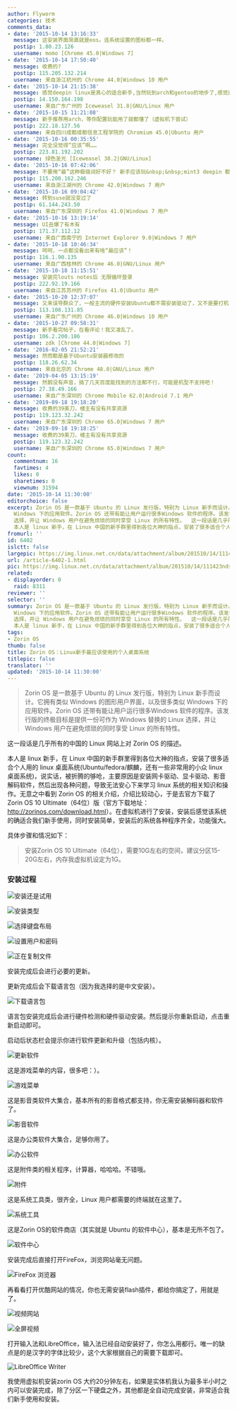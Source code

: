 ```yaml
---
author: Flyworm
categories: 技术
comments_data:
- date: '2015-10-14 13:16:33'
  message: 这安装界面简直就是eos。连系统设置的图标都一样。
  postip: 1.80.23.126
  username: momo [Chrome 45.0|Windows 7]
- date: '2015-10-14 17:50:40'
  message: 收费的?
  postip: 115.205.132.214
  username: 来自浙江杭州的 Chrome 44.0|Windows 10 用户
- date: '2015-10-14 21:15:38'
  message: 感觉deepin linux是真心的适合新手,当然玩到arch和gentoo的地步了,感觉还是LFS比较好
  postip: 14.150.164.198
  username: 来自广东广州的 Iceweasel 31.8|GNU/Linux 用户
- date: '2015-10-15 11:21:08'
  message: 新手推荐用arch，等你配置玩能用了就都懂了（虚拟机下尝试）
  postip: 222.18.127.56
  username: 来自四川成都成都信息工程学院的 Chromium 45.0|Ubuntu 用户
- date: '2015-10-16 00:35:55'
  message: 完全没觉得“应该”啊……
  postip: 223.81.192.202
  username: 绿色圣光 [Iceweasel 38.2|GNU/Linux]
- date: '2015-10-16 07:42:06'
  message: 不要用“最”这种极端词好不好？ 新手应该玩&nbsp;&nbsp;mint3 deepin 都比这个好
  postip: 115.208.162.246
  username: 来自浙江湖州的 Chrome 42.0|Windows 7 用户
- date: '2015-10-16 09:04:42'
  message: 转到suse就没变过了
  postip: 61.144.243.50
  username: 来自广东深圳的 Firefox 41.0|Windows 7 用户
- date: '2015-10-16 13:19:14'
  message: UI丑爆了有木有
  postip: 171.37.112.12
  username: 来自广西南宁的 Internet Explorer 9.0|Windows 7 用户
- date: '2015-10-18 10:46:34'
  message: 呵呵，一点都没看出来有啥“最应该”！
  postip: 116.1.90.135
  username: 来自广西桂林的 Chrome 46.0|GNU/Linux 用户
- date: '2015-10-18 11:15:51'
  message: 安装完louts notes后 无限循环登录
  postip: 222.92.19.166
  username: 来自江苏苏州的 Firefox 41.0|Ubuntu 用户
- date: '2015-10-20 12:37:07'
  message: 又来误导群众了，一般主流的硬件安装Ubuntu都不需安装驱动了，又不是要打机
  postip: 113.108.131.85
  username: 来自广东广州的 Chrome 46.0|Windows 10 用户
- date: '2015-10-27 09:58:31'
  message: 新手看完帖子，在看评论！我又凌乱了。
  postip: 106.2.200.186
  username: zdk [Chrome 44.0|Windows 7]
- date: '2016-02-05 21:52:21'
  message: 然而都是基于Ubuntu安装器修改的
  postip: 118.26.62.34
  username: 来自北京的 Chrome 48.0|GNU/Linux 用户
- date: '2019-04-05 13:15:19'
  message: 然鹅没有声音，搞了几天百度能找到的方法都不行，可能是机型不支持吧！
  postip: 27.38.49.166
  username: 来自广东深圳的 Chrome Mobile 62.0|Android 7.1 用户
- date: '2019-09-18 19:18:20'
  message: 收费的39美刀，楼主有没有共享资源
  postip: 119.123.32.242
  username: 来自广东深圳的 Chrome 65.0|Windows 7 用户
- date: '2019-09-18 19:18:25'
  message: 收费的39美刀，楼主有没有共享资源
  postip: 119.123.32.242
  username: 来自广东深圳的 Chrome 65.0|Windows 7 用户
count:
  commentnum: 16
  favtimes: 4
  likes: 0
  sharetimes: 0
  viewnum: 31594
date: '2015-10-14 11:30:00'
editorchoice: false
excerpt: Zorin OS 是一款基于 Ubuntu 的 Linux 发行版，特别为 Linux 新手而设计。它拥有类似 Windows 的图形用户界面，以及很多类似
  Windows 下的应用软件。Zorin OS 还带有能让用户运行很多Windows 软件的程序。该发行版的终极目标是提供一份可作为 Windows 替换的 Linux
  选择，并让 Windows 用户在避免烦琐的同时享受 Linux 的所有特性。  这一段话是几乎所有的中国的 Linux 网站上对 Zorin OS 的描述。
  本人是 linux 新手，在 Linux 中国的新手群里得到各位大神的指点，安装了很多适合个人用的 linux 桌面系统(Ubuntu/fedora/麒麟，还有一些非
fromurl: ''
id: 6402
islctt: false
largepic: https://img.linux.net.cn/data/attachment/album/201510/14/111423ndst1x8v2jdtypb3.png
url: /article-6402-1.html
pic: https://img.linux.net.cn/data/attachment/album/201510/14/111423ndst1x8v2jdtypb3.png.thumb.jpg
related:
- displayorder: 0
  raid: 8311
reviewer: ''
selector: ''
summary: Zorin OS 是一款基于 Ubuntu 的 Linux 发行版，特别为 Linux 新手而设计。它拥有类似 Windows 的图形用户界面，以及很多类似
  Windows 下的应用软件。Zorin OS 还带有能让用户运行很多Windows 软件的程序。该发行版的终极目标是提供一份可作为 Windows 替换的 Linux
  选择，并让 Windows 用户在避免烦琐的同时享受 Linux 的所有特性。  这一段话是几乎所有的中国的 Linux 网站上对 Zorin OS 的描述。
  本人是 linux 新手，在 Linux 中国的新手群里得到各位大神的指点，安装了很多适合个人用的 linux 桌面系统(Ubuntu/fedora/麒麟，还有一些非
tags:
- Zorin OS
thumb: false
title: Zorin OS：Linux新手最应该使用的个人桌面系统
titlepic: false
translator: ''
updated: '2015-10-14 11:30:00'
---
```



> 
> Zorin OS 是一款基于 Ubuntu 的 Linux 发行版，特别为 Linux 新手而设计。它拥有类似 Windows 的图形用户界面，以及很多类似 Windows 下的应用软件。Zorin OS 还带有能让用户运行很多Windows 软件的程序。该发行版的终极目标是提供一份可作为 Windows 替换的 Linux 选择，并让 Windows 用户在避免烦琐的同时享受 Linux 的所有特性。
> 
> 
> 


这一段话是几乎所有的中国的 Linux 网站上对 Zorin OS 的描述。


本人是 linux 新手，在 Linux 中国的新手群里得到各位大神的指点，安装了很多适合个人用的 linux 桌面系统(Ubuntu/fedora/麒麟，还有一些非常用的小众 linux 桌面系统)，说实话，被折腾的够呛，主要原因是安装网卡驱动、显卡驱动、影音解码软件，然后出现各种问题，导致无法安心下来学习 linux 系统的相关知识和操作。无意之中看到 Zorin OS 的相关介绍，介绍比较动心，于是去官方下载了 Zorin OS 10 Ultimate（64位）版（官方下载地址：<http://zorinos.com/download.html>）。在虚拟机进行了安装，安装后感觉该系统的确适合我们新手使用，同时安装简单，安装后的系统各种程序齐全，功能强大。


具体步骤和情况如下：



> 
> 安装Zorin OS 10 Ultimate（64位），需要10G左右的空间，建议分区15-20G左右，内存我虚拟机设定为1G。
> 
> 
> 


### 安装过程


![安装还是试用](/data/attachment/album/201510/14/111423ndst1x8v2jdtypb3.png)


![安装类型](/data/attachment/album/201510/14/111609hm89og24z9bmpeg0.png)


![选择键盘布局](/data/attachment/album/201510/14/111609yu9glkrdu9k2k7db.png)


![设置用户和密码](/data/attachment/album/201510/14/111609nbdeiz0upvuz30y0.png)


![正在复制文件](/data/attachment/album/201510/14/111610f4wfbrsffgfaflf9.png)


安装完成后会进行必要的更新。


更新完成后会下载语言包（因为我选择的是中文安装）。


![下载语言包](/data/attachment/album/201510/14/112127olx03o6d3zvl323k.png)


语言包安装完成后会进行硬件检测和硬件驱动安装。然后提示你重新启动，点击重新启动即可。


启动后状态栏会提示你进行软件更新和升级（包括内核）。


![更新软件](/data/attachment/album/201510/14/112220tmmp2gojjxwpojyj.png)


这是游戏菜单的内容，很多吧：）。


![游戏菜单](/data/attachment/album/201510/14/112258hga4787h77t8caca.png)


这是影音类软件大集合，基本所有的影音格式都支持，你无需安装解码器和软件了。


![影音软件](/data/attachment/album/201510/14/112321zh1zzxhxx1j2fx1j.png)


这是办公类软件大集合，足够你用了。


![办公软件](/data/attachment/album/201510/14/112338hctb11mas0622011.png)


这是附件类的相关程序，计算器，哈哈哈。不错哦。


![附件](/data/attachment/album/201510/14/112356w91o1otmv1b5mob9.png)


这是系统工具类，很齐全，Linux 用户都需要的终端就在这里了。


![系统工具](/data/attachment/album/201510/14/112412e7fomqmmff97m5lt.png)


这是Zorin OS的软件商店（其实就是 Ubuntu 的软件中心），基本是无所不包了。


![软件中心](/data/attachment/album/201510/14/112433e6nou84n9nn7oyoj.png)


安装完成后直接打开FireFox，浏览网站毫无问题。


![FireFox 浏览器](/data/attachment/album/201510/14/112516mmblrugckblqwikn.png)


再看看打开优酷网站的情况，你也无需安装flash插件，都给你搞定了，用就是了。


![视频网站](/data/attachment/album/201510/14/112615y0kpiqse6plp0e69.png)


![全屏视频](/data/attachment/album/201510/14/112615kxp1xrgvipljp6pl.png)


打开输入法和LibreOffice，输入法已经自动安装好了，你怎么用都行。唯一的缺点是的是汉字的字体比较少，这个大家根据自己的需要下载即可。


![LibreOffice Writer](/data/attachment/album/201510/14/112709xvyhco8vs8qs7v58.png)


我使用虚拟机安装zorin OS 大约20分钟左右，如果是实体机我认为最多半小时之内可以安装完成，除了分区一下硬盘之外，其他都是全自动完成安装，非常适合我们新手使用和安装。